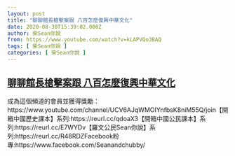 ```yaml
---
layout: post
title: "聊聊館長槍擊案跟 八百怎麼復興中華文化"
date: 2020-08-30T15:39:02.000Z
author: 柴Sean你說
from: https://www.youtube.com/watch?v=kLAPVQo3BAQ
tags: [ 柴Sean你說 ]
categories: [ 柴Sean你說 ]
---
```

<!--1598801942000-->
[聊聊館長槍擊案跟 八百怎麼復興中華文化](https://www.youtube.com/watch?v=kLAPVQo3BAQ)
------

<div>
成為這個頻道的會員並獲得獎勵：https://www.youtube.com/channel/UCV6AJqWMOIYnfbsK8niM55Q/join【開箱中國歷史課本】系列:https://reurl.cc/qdoaX3【開箱中國公民課本】系列:https://reurl.cc/E7WYDv【羅文公民Sean你說】系列:https://reurl.cc/R48RDZFacebook粉專:https://www.facebook.com/Seanandchubby/
</div>

